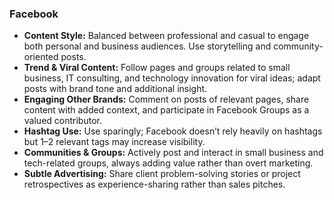 ### Facebook

- **Content Style:** Balanced between professional and casual to engage both personal and business audiences. Use storytelling and community-oriented posts.  
- **Trend & Viral Content:** Follow pages and groups related to small business, IT consulting, and technology innovation for viral ideas; adapt posts with brand tone and additional insight.  
- **Engaging Other Brands:** Comment on posts of relevant pages, share content with added context, and participate in Facebook Groups as a valued contributor.  
- **Hashtag Use:** Use sparingly; Facebook doesn’t rely heavily on hashtags but 1–2 relevant tags may increase visibility.  
- **Communities & Groups:** Actively post and interact in small business and tech-related groups, always adding value rather than overt marketing.  
- **Subtle Advertising:** Share client problem-solving stories or project retrospectives as experience-sharing rather than sales pitches.